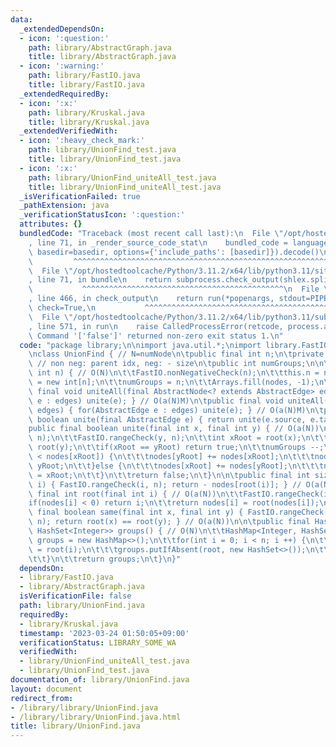```yaml
---
data:
  _extendedDependsOn:
  - icon: ':question:'
    path: library/AbstractGraph.java
    title: library/AbstractGraph.java
  - icon: ':warning:'
    path: library/FastIO.java
    title: library/FastIO.java
  _extendedRequiredBy:
  - icon: ':x:'
    path: library/Kruskal.java
    title: library/Kruskal.java
  _extendedVerifiedWith:
  - icon: ':heavy_check_mark:'
    path: library/UnionFind_test.java
    title: library/UnionFind_test.java
  - icon: ':x:'
    path: library/UnionFind_uniteAll_test.java
    title: library/UnionFind_uniteAll_test.java
  _isVerificationFailed: true
  _pathExtension: java
  _verificationStatusIcon: ':question:'
  attributes: {}
  bundledCode: "Traceback (most recent call last):\n  File \"/opt/hostedtoolcache/Python/3.11.2/x64/lib/python3.11/site-packages/onlinejudge_verify/documentation/build.py\"\
    , line 71, in _render_source_code_stat\n    bundled_code = language.bundle(stat.path,\
    \ basedir=basedir, options={'include_paths': [basedir]}).decode()\n          \
    \         ^^^^^^^^^^^^^^^^^^^^^^^^^^^^^^^^^^^^^^^^^^^^^^^^^^^^^^^^^^^^^^^^^^^^^^^^^^^^^^^^^\n\
    \  File \"/opt/hostedtoolcache/Python/3.11.2/x64/lib/python3.11/site-packages/onlinejudge_verify/languages/user_defined.py\"\
    , line 71, in bundle\n    return subprocess.check_output(shlex.split(command))\n\
    \           ^^^^^^^^^^^^^^^^^^^^^^^^^^^^^^^^^^^^^^^^^^^^^\n  File \"/opt/hostedtoolcache/Python/3.11.2/x64/lib/python3.11/subprocess.py\"\
    , line 466, in check_output\n    return run(*popenargs, stdout=PIPE, timeout=timeout,\
    \ check=True,\n           ^^^^^^^^^^^^^^^^^^^^^^^^^^^^^^^^^^^^^^^^^^^^^^^^^^^^^^^^^\n\
    \  File \"/opt/hostedtoolcache/Python/3.11.2/x64/lib/python3.11/subprocess.py\"\
    , line 571, in run\n    raise CalledProcessError(retcode, process.args,\nsubprocess.CalledProcessError:\
    \ Command '['false']' returned non-zero exit status 1.\n"
  code: "package library;\n\nimport java.util.*;\nimport library.FastIO;\nimport library.AbstractGraph;\n\
    \nclass UnionFind { // N=numNode\n\tpublic final int n;\n\tprivate final int nodes[];\
    \ // non neg: parent idx, neg: - size\n\tpublic int numGroups;\n\n\tpublic UnionFind(final\
    \ int n) { // O(N)\n\t\tFastIO.nonNegativeCheck(n);\n\t\tthis.n = n;\n\t\tnodes\
    \ = new int[n];\n\t\tnumGroups = n;\n\t\tArrays.fill(nodes, -1);\n\t}\n\n\tpublic\
    \ final void uniteAll(final AbstractNode<? extends AbstractEdge> edges) { for(AbstractEdge\
    \ e : edges) unite(e); } // O(a(N)M)\n\tpublic final void uniteAll(final AbstractEdge[]\
    \ edges) { for(AbstractEdge e : edges) unite(e); } // O(a(N)M)\n\tpublic final\
    \ boolean unite(final AbstractEdge e) { return unite(e.source, e.target); }\n\t\
    public final boolean unite(final int x, final int y) { // O(a(N))\n\t\tFastIO.rangeCheck(x,\
    \ n);\n\t\tFastIO.rangeCheck(y, n);\n\t\tint xRoot = root(x);\n\t\tint yRoot =\
    \ root(y);\n\t\tif(xRoot == yRoot) return true;\n\t\tnumGroups --;\n\t\tif(nodes[yRoot]\
    \ < nodes[xRoot]) {\n\t\t\tnodes[yRoot] += nodes[xRoot];\n\t\t\tnodes[xRoot] =\
    \ yRoot;\n\t\t}else {\n\t\t\tnodes[xRoot] += nodes[yRoot];\n\t\t\tnodes[yRoot]\
    \ = xRoot;\n\t\t}\n\t\treturn false;\n\t}\n\n\tpublic final int size(final int\
    \ i) { FastIO.rangeCheck(i, n); return - nodes[root(i)]; } // O(a(N))\n\n\tpublic\
    \ final int root(final int i) { // O(a(N))\n\t\tFastIO.rangeCheck(i, n);\n\t\t\
    if(nodes[i] < 0) return i;\n\t\treturn nodes[i] = root(nodes[i]);\n\t}\n\n\tpublic\
    \ final boolean same(final int x, final int y) { FastIO.rangeCheck(x, n); FastIO.rangeCheck(y,\
    \ n); return root(x) == root(y); } // O(a(N))\n\n\tpublic final HashMap<Integer,\
    \ HashSet<Integer>> groups() { // O(N)\n\t\tHashMap<Integer, HashSet<Integer>>\
    \ groups = new HashMap<>();\n\t\tfor(int i = 0; i < n; i ++) {\n\t\t\tint root\
    \ = root(i);\n\t\t\tgroups.putIfAbsent(root, new HashSet<>());\n\t\t\tgroups.get(root).add(i);\n\
    \t\t}\n\t\treturn groups;\n\t}\n}"
  dependsOn:
  - library/FastIO.java
  - library/AbstractGraph.java
  isVerificationFile: false
  path: library/UnionFind.java
  requiredBy:
  - library/Kruskal.java
  timestamp: '2023-03-24 01:50:05+09:00'
  verificationStatus: LIBRARY_SOME_WA
  verifiedWith:
  - library/UnionFind_uniteAll_test.java
  - library/UnionFind_test.java
documentation_of: library/UnionFind.java
layout: document
redirect_from:
- /library/library/UnionFind.java
- /library/library/UnionFind.java.html
title: library/UnionFind.java
---
```

